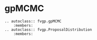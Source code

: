 # gpMCMC

```{eval-rst}
.. autoclass:: fvgp.gpMCMC
    :members:
.. autoclass:: fvgp.ProposalDistribution
    :members:
```

